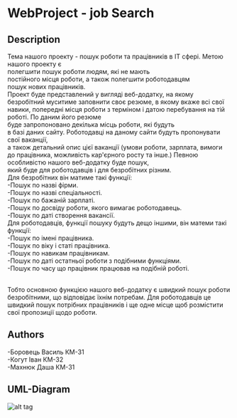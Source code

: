 # WebProject - job Search 
## Description

  Тема нашого проекту - пошук роботи та працівників в ІТ сфері. Метою нашого проекту є <br/>
полегшити пошук роботи людям, які не мають <br/>
постійного місця роботи, а також полегшити роботодавцям <br/>
пошук нових працівників.  <br/>
  Проект буде представлений у вигляді веб-додатку, на якому <br/>
безробітний муситиме заповнити своє резюме, в якому вкаже всі свої навики, попередні місця
роботи з терміном і датою перебування на тій роботі. По даним його резюме <br/>
буде запропоновано декілька місць роботи, які будуть <br/>
в базі даних сайту. Роботодавці на даному сайти будуть пропонувати свої ваканції,<br/>
а також детальний опис цієї ваканції
(умови роботи, зарплата, вимоги до працівника, можливість кар'єрного росту та інше.)
Певною особливістю нашого веб-додатку буде пошук,<br/>
який буде для роботодавців і для безробітних різним. <br/>
    Для безробітних він матиме такі функції: <br/>
-Пошук по назві фірми.<br/>
-Пошук по назві спеціальності.<br/>
-Пошук по бажаній зарплаті.<br/>
-Пошук по досвіду роботи, якого вимагає роботодавець. <br/>
-Пошук по даті створення вакансії.<br/>
    Для роботодавців, функції пошуку будуть дещо іншими, він матеми такі функції:<br/>
-Пошук по імені працівника.<br/>
-Пошук по віку і статі працівника. <br/>
-Пошук по навикам працівникам. <br/>
-Пошук по даті остатньої роботи з подібними функціями. <br/>
-Пошук по часу що працівник працював на подібній роботі. <br/>
<br/>

  Тобто основною функцією нашого веб-додатку є швидкий пошук роботи <br/>
 безробітними, що відповідає їхнім потребам. Для роботодавців це <br/>
 швидкий пошук потрібних працівників і ще одне місце щоб розмістити <br/>
 свої пропозиції щодо роботи.

## Authors
 -Боровець Василь КМ-31 <br/>
 -Когут Іван      КМ-32 <br/>
 -Махнюк Даша     КМ-31 <br/>
## UML-Diagram
![alt tag](https://pp.vk.me/c624826/v624826612/29554/-NvSXRAfTwc.jpg)

  
